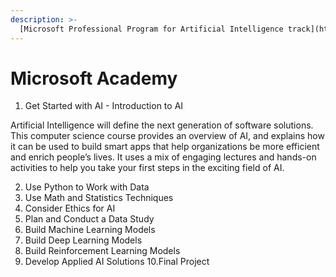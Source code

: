 ```yaml
---
description: >-
  [Microsoft Professional Program for Artificial Intelligence track](https://academy.microsoft.com/en-us/tracks/artificial-intelligence/)
---
```


# Microsoft Academy

1. Get Started with AI - Introduction to AI

Artificial Intelligence will define the next generation of software solutions. This computer science course provides an overview of AI, and explains how it can be used to build smart apps that help organizations be more efficient and enrich people’s lives. It uses a mix of engaging lectures and hands-on activities to help you take your first steps in the exciting field of AI.

2. Use Python to Work with Data
3. Use Math and Statistics Techniques
4. Consider Ethics for AI
5. Plan and Conduct a Data Study
6. Build Machine Learning Models
7. Build Deep Learning Models
8. Build Reinforcement Learning Models
9. Develop Applied AI Solutions
10.Final Project
